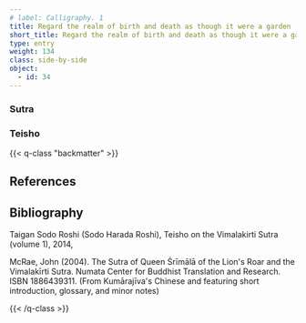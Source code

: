 ```yaml
---
# label: Calligraphy. 1
title: Regard the realm of birth and death as though it were a garden
short_title: Regard the realm of birth and death as though it were a garden
type: entry
weight: 134
class: side-by-side
object:
  - id: 34
---
```

### Sutra

### Teisho



{{< q-class "backmatter" >}}

## References


## Bibliography

Taigan Sodo Roshi (Sodo Harada Roshi), Teisho on the Vimalakirti Sutra (volume 1), 2014, 

McRae, John (2004). The Sutra of Queen Śrīmālā of the Lion's Roar and the Vimalakīrti Sutra. Numata Center for Buddhist Translation and Research. ISBN 1886439311. (From Kumārajīva's Chinese and featuring short introduction, glossary, and minor notes)

{{< /q-class >}}
